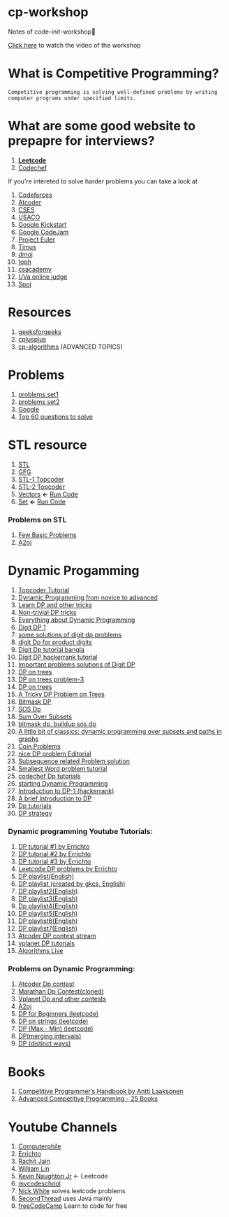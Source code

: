 # cp-workshop
Notes of code-init-workshop📝<br>

[Click here](https://youtu.be/JVE3-sxTcaM) to watch the video of the workshop<br>

# What is Competitive Programming?
```
Competitive programming is solving well-defined problems by writing computer programs under specified limits.
```

# What are some good website to prepapre for interviews?
 1) **[Leetcode](https://www.codechef.com/)**<br>
 2) [Codechef](https://leetcode.com/)<br>

If you're intereted to solve harder problems you can take a look at 
1) [Codeforces](https://codeforces.com/)<br>
2) [Atcoder](https://atcoder.jp/)<br>
3) [CSES](https://cses.fi/problemset/)<br>
4) [USACO](http://www.usaco.org/index.php?page=contests)<br>
5) [Google Kickstart](https://codingcompetitions.withgoogle.com/kickstart/archive)<br>
6) [Google CodeJam](https://codingcompetitions.withgoogle.com/codejam/archive)<br>
7) [Project Euler](https://projecteuler.net/archives)<br>
8) [Timus](https://acm.timus.ru/problemset.aspx)<br>
9) [dmoj](https://dmoj.ca/problems/)<br>
10) [toph](https://toph.co/problems)<br>
11) [csacademy](https://csacademy.com/contest/interview-archive/)<br>
12) [UVa online judge](https://onlinejudge.org/index.php?option=com_onlinejudge&Itemid=13)<br>
13) [Spoj](https://www.spoj.com/problems/classical/)<br>

# Resources
1) [geeksforgeeks](https://www.geeksforgeeks.org/)<br>
2) [cplusplus](https://www.cplusplus.com/doc/tutorial/)<br>
3) [cp-algorithms](https://cp-algorithms.com/) (ADVANCED TOPICS)<br>

# Problems
1) [problems set1](https://github.com/rajathpi/cp-workshop/blob/main/Leetcode%20Preparation.pdf)<br>
2) [problems set2](https://github.com/rajathpi/cp-workshop/blob/main/DataStructures.pdf)<br>
3) [Google](https://leetcode.com/list/5ysk3zs5)<br>
4) [Top 60 questions to solve](https://leetcode.com/list/5ykwp077)<br>

# STL resource
1) [STL](http://www.martinbroadhurst.com/stl/table_of_contents.html)<br>
2) [GFG](https://www.geeksforgeeks.org/the-c-standard-template-library-stl/)<br>
3) [STL-1 Topcoder](https://www.topcoder.com/thrive/articles/Power%20up%20C++%20with%20the%20Standard%20Template%20Library%20Part%20One)<br>
4) [STL-2 Topcoder](https://www.topcoder.com/thrive/articles/Power%20up%20C++%20with%20the%20Standard%20Template%20Library%20Part%20Two:%20Advanced%20Uses)<br>
5) [Vectors](https://github.com/rajathpi/cp-workshop/blob/main/vector.cpp)  **<-**  [Run Code](https://ideone.com/71rAMc)<br>
6) [Set](https://github.com/rajathpi/cp-workshop/blob/main/SET%20.cpp)  **<-**  [Run Code](https://ideone.com/6xKNNx)<br>

### Problems on STL
1) [Few Basic Problems](https://www.hackerearth.com/login/?next=/challenges/competitive/code-monk-c-stl/problems/)<br>
2) [A2oj](https://a2oj.com/Category166.html)<br>

# Dynamic Progamming

1) [Topcoder Tutorial](https://www.topcoder.com/community/competitive-programming/tutorials/dynamic-programming-from-novice-to-advanced/)<br>
2) [Dynamic Programming,from novice to advanced](https://www.cnblogs.com/drizzlecrj/archive/2007/10/26/939159.html)<br>
3) [Learn DP and other tricks](https://www.codechef.com/certification/data-structures-and-algorithms/prepare#foundation)<br>
4) [Non-trivial DP tricks](https://codeforces.com/blog/entry/47764)<br>
5) [Everything about Dynamic Programming](https://codeforces.com/blog/entry/43256)<br>
6) [Digit DP 1](https://codeforces.com/blog/entry/53960)<br>
7) [some solutions of digit dp problems](https://codeforces.com/blog/entry/7221)<br>
8) [digit Dp for product digits](https://codeforces.com/blog/entry/53286)<br>
9) [Digit Dp tutorial bangla](http://shakilcompetitiveprogramming.blogspot.com/2015/09/digit-dp.html)<br>
10) [Digit DP hackerrank tutorial](https://www.hackerrank.com/topics/digit-dp)<br>
11) [Important problems solutions of Digit DP](http://gautamdegitdp.blogspot.com/)<br>
12) [DP on trees](https://codeforces.com/blog/entry/20935)<br>
13) [DP on trees problem-3](https://codeforces.com/blog/entry/63257)<br>
14) [DP on trees](https://www.commonlounge.com/discussion/8573ee40c4cb4673824c867715a5bc7b)<br>
15) [A Tricky DP Problem on Trees](http://rachitiitr.blogspot.com/2017/05/a-tricky-dp-problem-on-trees.html)<br>
16) [Bitmask DP](https://www.hackerearth.com/practice/algorithms/dynamic-programming/bit-masking/tutorial/)<br>
17) [SOS Dp](https://codeforces.com/blog/entry/45223)<br>
18) [Sum Over Subsets](https://www.geeksforgeeks.org/sum-subsets-dynamic-programming/)<br>
19) [bitmask dp, buildup sos dp](https://algowarehouse.blogspot.com/2018/01/bitmask-dp-buildup-to-sos-dp-pt-2.html)<br>
20) [A little bit of classics: dynamic programming over subsets and paths in graphs](https://codeforces.com/blog/entry/337)<br>
21) [Coin Problems](https://writeoption.medium.com/coin-problem-lets-code-2-0-83b607bdcfdc)<br>
22) [nice DP problem Editorial](https://medium.com/spidernitt/problem-c-codeforces-round-455-293ac65c10d6)<br>
23) [Subsequence related Problem solution](https://writeoption.medium.com/subsequence-of-length-3-2766e834303b)<br>
24) [Smallest Word problem tutorial](https://medium.com/spidernitt/smallest-word-e98611c09555)<br>
25) [codechef Dp tutorials](https://www.codechef.com/wiki/tutorial-dynamic-programming)<br>
26) [starting Dynamic Programming](https://www.quora.com/How-can-one-start-solving-dynamic-programming-problems)<br>
27) [Introduction to DP-1 (hackerrank)](https://www.hackerearth.com/practice/algorithms/dynamic-programming/introduction-to-dynamic-programming-1/tutorial/)<br>
28) [A brief Introduction to DP](https://drive.google.com/file/d/1K68sWVc5e4MnyACr2i5sLKWIhShn638S/view)<br>
29) [Dp tutorials](https://www.vplanetcoding.com/course2#698A)<br>
30) [DP strategy](https://www.quora.com/How-can-I-be-perfect-in-dynamic-programming-How-should-I-practice/answer/Bohdan-Pryshchenko?ch=10&share=9a742611&srid=DDSy)<br>

### Dynamic programming Youtube Tutorials:

1) [DP tutorial #1 by Errichto](https://youtu.be/YBSt1jYwVfU)<br>
2) [DP tutorial #2 by Errichto](https://youtu.be/1mtvm2ubHCY)<br>
3) [DP tutorial #3 by Errichto](https://youtu.be/pwpOC1dph6U)<br>
4) [Leetcode DP problems by Errichto](https://youtu.be/8RIqJDDgtU8)<br>
5) [DP playlist(English)](https://youtube.com/playlist?list=PLamzFoFxwoNjtJZoNNAlYQ_Ixmm2s-CGX)<br>
6) [DP playlist (created by gkcs, English)](https://www.youtube.com/playlist?list=PLMCXHnjXnTnto1pZVvH7rbZ9W5neZ7Yhc)<br>
7) [DP playlist2(English)](https://www.youtube.com/playlist?list=PLiQ766zSC5jM2OKVr8sooOuGgZkvnOCTI)<br>
8) [DP playlist3(English)](https://www.youtube.com/playlist?list=PLrmLmBdmIlpsHaNTPP_jHHDx_os9ItYXr)<br>
9) [Dp playlist4(English)](https://www.youtube.com/playlist?list=PLJULIlvhz0rE83NKhnq7acXYIeA0o1dXb)<br>
10) [DP playlist5(English)](https://www.youtube.com/playlist?list=PLqM7alHXFySGbXhWx7sBJEwY2DnhDjmxm)<br>
11) [DP playlist6(English)](https://www.youtube.com/playlist?list=PLfBJlB6T2eOtMXgK3FLUTawHjzpIEySHF)<br>
12) [DP playlist7(English)](https://www.youtube.com/playlist?list=PLawezQIZQjju9cZPjjD1vQK8IuNxcRD8u)<br>
13) [Atcoder DP contest stream](https://www.youtube.com/watch?v=FAQxdm0bTaw)<br>
14) [vplanet DP tutorials](https://www.youtube.com/channel/UCdNNY8Y8meG3z9Wy6MTzcLg/videos)<br>
15) [Algorithms Live](https://www.youtube.com/channel/UCBLr7ISa_YDy5qeATupf26w/featured)<br>

### Problems on Dynamic Programming:
1) [Atcoder Dp contest](https://atcoder.jp/contests/dp/tasks)<br>
2) [Marathan Dp Contest(cloned)](https://vjudge.net/contest/202878)<br>
3) [Vplanet Dp and other contests](https://codeforces.com/group/hK6hgc8x94/contests)<br>
4) [A2oj](https://a2oj.com/Category33.html)<br>
5) [DP for Beginners (leetcode)](https://leetcode.com/list/5yki62o1)<br>
6) [DP on strings (leetcode)](https://leetcode.com/list/5yk73e2v)<br>
7) [DP (Max - Min) (leetcode)](https://leetcode.com/list/5yk773i6)<br>
8) [DP(merging intervals)](https://leetcode.com/list/5yk7vj6m)<br>
9) [DP (distinct ways)](https://leetcode.com/list/5yk7a24s)<br>

# Books
1) [Competitive Programmer’s Handbook by Antti Laaksonen](https://cses.fi/book/book.pdf)<br>
2) [Advanced Competitive Programming - 25 Books](https://archive.org/details/advanced-competitive-programming/Advanced-Data-Structure)<br>

# Youtube Channels
1) [Computerphile](https://www.youtube.com/user/Computerphile)<br>
2) [Errichto](https://www.youtube.com/channel/UCBr_Fu6q9iHYQCh13jmpbrg)<br>
3) [Rachit Jain](https://www.youtube.com/channel/UC9fDC_eBh9e_bogw87DbGKQ)<br>
4) [William Lin](https://www.youtube.com/channel/UCKuDLsO0Wwef53qdHPjbU2Q)<br>
5) [Kevin Naughton Jr](https://www.youtube.com/c/KevinNaughtonJr) <- Leetcode<br>
6) [mycodeschool](https://www.youtube.com/user/mycodeschool)<br>
7) [Nick White](https://www.youtube.com/channel/UC1fLEeYICmo3O9cUsqIi7HA) solves leetcode problems<br>
8) [SecondThread](https://www.youtube.com/channel/UCXbCohpE9IoVQUD2Ifg1d1g) uses Java mainly<br>
9) [freeCodeCamp](https://www.youtube.com/channel/UC8butISFwT-Wl7EV0hUK0BQ) Learn to code for free<br>
